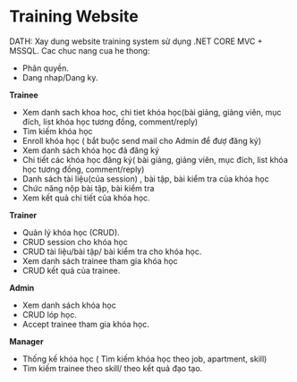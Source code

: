 # Training Website
DATH:
Xay dung website training system sử dụng .NET CORE MVC + MSSQL.
Cac chuc nang cua he thong:

+ Phân quyền.
+ Dang nhap/Dang ky.

**Trainee**
+ Xem danh sach khoa hoc, chi tiet khóa học(bài giảng, giảng viên, mục đích, list khóa học tương đồng, comment/reply)
+ Tìm kiếm khóa học
+ Enroll khóa học ( bắt buộc send mail cho Admin để đượ đăng ký)
+ Xem danh sách khóa học đã đăng ký
+ Chi tiết các khóa học đăng ký( bài giảng, giảng viên, mục đích, list khóa học tương đồng, comment/reply)
+ Danh sách tài liệu(của session) , bài tập, bài kiểm tra của khóa học
+ Chức năng nộp bài tập, bài kiểm tra
+ Xem kết quả chi tiết của khóa học.

**Trainer**
+ Quản lý khóa học (CRUD).
+ CRUD session cho khóa học
+ CRUD tài liệu/bài tập/ bài kiểm tra cho khóa học.
+ Xem danh sách trainee tham gia khóa học
+ CRUD kết quả của trainee.

**Admin**
+ Xem danh sách khóa học
+ CRUD lóp học.
+ Accept trainee tham gia khóa học.

**Manager**
+ Thống kế khóa học ( Tìm kiếm khóa học theo job, apartment, skill)
+ Tìm kiếm trainee theo skill/ theo kết quả đạo tạo.
